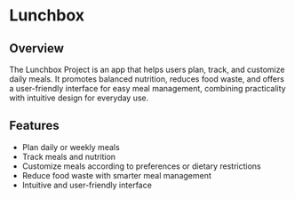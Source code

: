 # Lunchbox

## Overview
The Lunchbox Project is an app that helps users plan, track, and customize daily meals. It promotes balanced nutrition, reduces food waste, and offers a user-friendly interface for easy meal management, combining practicality with intuitive design for everyday use.

## Features
- Plan daily or weekly meals
- Track meals and nutrition
- Customize meals according to preferences or dietary restrictions
- Reduce food waste with smarter meal management
- Intuitive and user-friendly interface


